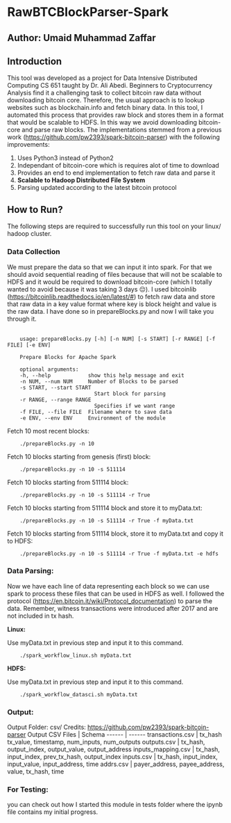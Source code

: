 # RawBTCBlockParser-Spark

## Author: Umaid Muhammad Zaffar

## Introduction

This tool was developed as a project for Data Intensive Distributed Computing CS 651 taught by Dr. Ali Abedi. Beginners to Cryptocurrency Analysis find it a challenging task to collect bitcoin raw data without downloading bitcoin core. Therefore, the usual approach is to lookup websites such as blockchain.info and fetch binary data. In this tool, I automated this process that provides raw block and stores them in a format that would be scalable to HDFS. In this way we avoid downloading bitcoin-core and parse raw blocks. The implementations stemmed from a previous work (https://github.com/pw2393/spark-bitcoin-parser) with the following improvements:


1. Uses Python3 instead of Python2
2. Independant of bitcoin-core which is requires alot of time to download
3. Provides an end to end implementation to fetch raw data and parse it
4. <b>Scalable to Hadoop Distributed File System</b>
5. Parsing updated according to the latest bitcoin protocol


## How to Run?

The following steps are required to successfully run this tool on your linux/ hadoop cluster.

### Data Collection
We must prepare the data so that we can input it into spark. For that we should avoid sequential reading of files because that will not be scalable to HDFS and it would be required to download bitcoin-core (which I totally wanted to avoid because it was taking 3 days 😔). I used bitcoinlib (https://bitcoinlib.readthedocs.io/en/latest/#) to fetch raw data and store that raw data in a key value format where key is block height and value is the raw data. I have done so in prepareBlocks.py and now I will take you through it.<br><br>

        usage: prepareBlocks.py [-h] [-n NUM] [-s START] [-r RANGE] [-f FILE] [-e ENV]

        Prepare Blocks for Apache Spark

        optional arguments:
        -h, --help            show this help message and exit
        -n NUM, --num NUM     Number of Blocks to be parsed
        -s START, --start START
                                Start block for parsing
        -r RANGE, --range RANGE
                                Specifies if we want range
        -f FILE, --file FILE  Filename where to save data
        -e ENV, --env ENV     Environment of the module

Fetch 10 most recent blocks:

        ./prepareBlocks.py -n 10

Fetch 10 blocks starting from genesis (first) block:

        ./prepareBlocks.py -n 10 -s 511114

Fetch 10  blocks starting from 511114 block:

        ./prepareBlocks.py -n 10 -s 511114 -r True

Fetch 10  blocks starting from 511114 block and store it to myData.txt:

        ./prepareBlocks.py -n 10 -s 511114 -r True -f myData.txt

Fetch 10  blocks starting from 511114 block, store it to myData.txt and copy it to HDFS:

        ./prepareBlocks.py -n 10 -s 511114 -r True -f myData.txt -e hdfs

### Data Parsing:

Now we have each line of data representing each block so we can use spark to process these files that can be used in HDFS as well. I followed the protocol (https://en.bitcoin.it/wiki/Protocol_documentation) to parse the data. Remember, witness transactions were introduced after 2017 and are not included in tx hash.

<b>Linux:</b> <br>

Use myData.txt in previous step and input it to this command.

        ./spark_workflow_linux.sh myData.txt

<b>HDFS:</b> <br>

Use myData.txt in previous step and input it to this command.

        ./spark_workflow_datasci.sh myData.txt


### Output:
Output Folder: csv/
Credits: https://github.com/pw2393/spark-bitcoin-parser
Output CSV Files | Schema
------ | ------
transactions.csv  | tx_hash tx_value, timestamp, num_inputs, num_outputs
outputs.csv  | tx_hash, output_index, output_value, output_address
inputs_mapping.csv  |  tx_hash, input_index, prev_tx_hash, output_index
inputs.csv  | tx_hash, input_index, input_value, input_address, time
addrs.csv  | payer_address, payee_address, value, tx_hash, time

### For Testing:

you can check out how I started this module in tests folder where the ipynb file contains my initial progress.
